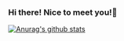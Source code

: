 ### Hi there! Nice to meet you!👋

[![Anurag's github stats](https://github-readme-stats.vercel.app/api?username=ZFhuang&count_private=true)](https://github.com/anuraghazra/github-readme-stats)


